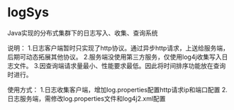 # logSys
Java实现的分布式集群下的日志写入、收集、查询系统

说明：
1.日志客户端暂时只实现了http协议。通过异步http请求，上送给服务端，后期可动态拓展其他协议。
2.服务端没使用第三方服务，仅使用log4j收集写入日志文件。
3.因查询端请求量最小、性能要求最低。因此将时间排序功能放在查询时进行。

使用方式：
1.日志收集客户端，增加log.properties配置http请求ip和端口配置
2.日志服务端，需修改log.properties文件和log4j2.xml配置
